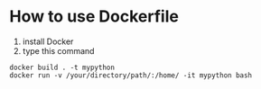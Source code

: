 # How to use Dockerfile
1. install Docker
2. type this command
```
docker build . -t mypython
docker run -v /your/directory/path/:/home/ -it mypython bash 
```

